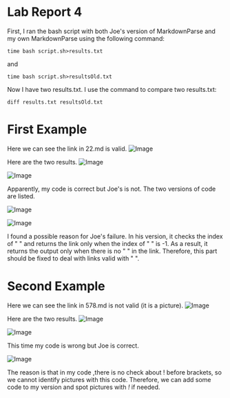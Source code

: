 # __Lab Report 4__

First, I ran the bash script with both Joe's version of MarkdownParse and my own MarkdownParse using the following command:

```
time bash script.sh>results.txt
```
and
```
time bash script.sh>resultsOld.txt
```

Now I have two results.txt. I use the command to compare two results.txt:

```
diff results.txt resultsOld.txt
```
# First Example

Here we can see the link in 22.md is valid.
![Image][11]

[11]: 1.png

Here are the two results.
![Image][12]

[12]: 2.png
![Image][13]

[13]: 3.png

Apparently, my code is correct but Joe's is not. The two versions of code are listed.

![Image][17]

[17]: 7.png

![Image][18]

[18]: 8.png

I found a possible reason for Joe's failure. In his version, it checks the index of " " and returns the link only when the index of " " is -1. As a result, it returns the output only when there is no " " in the link. Therefore, this part should be fixed to deal with links valid with " ".

# Second Example

Here we can see the link in 578.md is not valid (it is a picture).
![Image][19]

[19]: 9.png

Here are the two results.
![Image][110]

[110]: 10.png
![Image][111]

[111]: 11.png

This time my code is wrong but Joe is correct. 

![Image][17]

[17]: 7.png

The reason is that in my code ,there is no check about ! before brackets, so we cannot identify pictures with this code. Therefore, we can add some code to my version and spot pictures with _!_ if needed.
